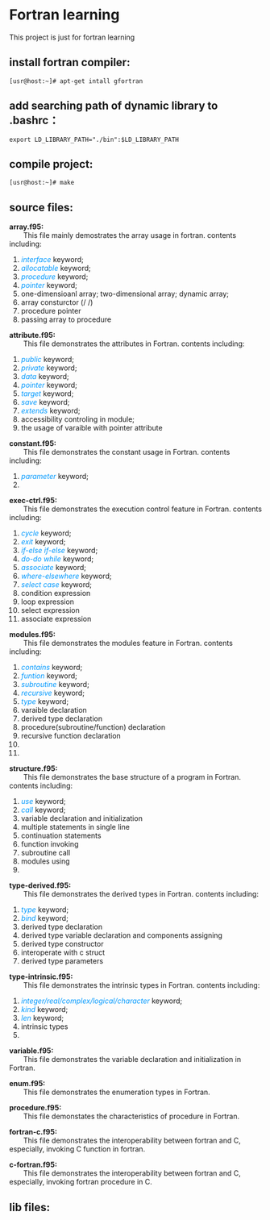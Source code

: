 # Fortran learning
This project is just for fortran learning<br>




## install fortran compiler:
`[usr@host:~]# apt-get intall gfortran`


## add searching path of dynamic library to .bashrc：
`export LD_LIBRARY_PATH="./bin":$LD_LIBRARY_PATH`

## compile project:
`[usr@host:~]# make`


## source files:

**array.f95:**<br>
&ensp;&ensp;&ensp;&ensp;This file mainly demostrates the array usage in fortran. contents including:
1. <font color=#0099ff>*interface*</font> keyword;
2. <font color=#0099ff>*allocatable*</font> keyword;
3. <font color=#0099ff>*procedure*</font> keyword;
4. <font color=#0099ff>*pointer*</font> keyword;
5. one-dimensioanl array; two-dimensional array; dynamic array;
6. array consturctor (/ /)
7. procedure pointer
8. passing array to procedure

**attribute.f95:**<br>
&ensp;&ensp;&ensp;&ensp;This file demonstrates the attributes in Fortran. contents including:
1. <font color=#0099ff>*public*</font> keyword;
2. <font color=#0099ff>*private*</font> keyword;
3. <font color=#0099ff>*data*</font> keyword;
4. <font color=#0099ff>*pointer*</font> keyword;
5. <font color=#0099ff>*target*</font> keyword;
6. <font color=#0099ff>*save*</font> keyword;
7. <font color=#0099ff>*extends*</font> keyword;
8. accessibility controling in module;
9. the usage of varaible with pointer attribute


**constant.f95:**<br>
&ensp;&ensp;&ensp;&ensp;This file demonstrates the constant usage in Fortran. contents including:
1. <font color=#0099ff>*parameter*</font> keyword;
2. 

**exec-ctrl.f95:**<br>
&ensp;&ensp;&ensp;&ensp;This  file demonstrates the execution control feature in Fortran. contents including:
1. <font color=#0099ff>*cycle*</font> keyword;
2. <font color=#0099ff>*exit*</font> keyword;
3. <font color=#0099ff>*if-else if-else*</font> keyword;
4. <font color=#0099ff>*do-do while*</font> keyword;
5. <font color=#0099ff>*associate*</font> keyword;
6. <font color=#0099ff>*where-elsewhere*</font> keyword;
7. <font color=#0099ff>*select case*</font> keyword;
8. condition expression
9. loop expression
10. select expression
11. associate expression

**modules.f95:**<br>
&ensp;&ensp;&ensp;&ensp;This  file demonstrates the modules feature in Fortran. contents including:
1. <font color=#0099ff>*contains*</font> keyword;
2. <font color=#0099ff>*funtion*</font> keyword;
3. <font color=#0099ff>*subroutine*</font> keyword;
4. <font color=#0099ff>*recursive*</font> keyword;
5. <font color=#0099ff>*type*</font> keyword;
6. varaible declaration 
7. derived type declaration
8. procedure(subroutine/function) declaration
9. recursive function declaration
10. 
11. 

**structure.f95:**<br>
&ensp;&ensp;&ensp;&ensp;This  file demonstrates the base structure of a program in Fortran. contents including:
1. <font color=#0099ff>*use*</font> keyword;
2. <font color=#0099ff>*call*</font> keyword;
3. variable declaration and initialization
4. multiple statements in single line
5. continuation statements
6. function invoking 
7. subroutine call
8. modules using
9. 


**type-derived.f95:**<br>
&ensp;&ensp;&ensp;&ensp;This  file demonstrates the derived types in Fortran. contents including:
1. <font color=#0099ff>*type*</font> keyword;
2. <font color=#0099ff>*bind*</font> keyword;
3. derived type declaration
4. derived type variable declaration and components assigning
5. derived type constructor
6. interoperate with c struct
7. derived type parameters


**type-intrinsic.f95:**<br>
&ensp;&ensp;&ensp;&ensp;This  file demonstrates the intrinsic types in Fortran. contents including:
1. <font color=#0099ff>*integer/real/complex/logical/character*</font> keyword;
2. <font color=#0099ff>*kind*</font> keyword;
3. <font color=#0099ff>*len*</font> keyword;
4. intrinsic types
5. 

**variable.f95:**<br>
&ensp;&ensp;&ensp;&ensp;This  file demonstrates the variable declaration and initialization in Fortran.


**enum.f95:**<br>
&ensp;&ensp;&ensp;&ensp;This  file demonstrates the enumeration types in Fortran.



**procedure.f95:**<br>
&ensp;&ensp;&ensp;&ensp;This file demonstates the characteristics of procedure in Fortran.


**fortran-c.f95:**<br>
&ensp;&ensp;&ensp;&ensp;This  file demonstrates the interoperability between fortran and C, especially, invoking C function in fortran.

**c-fortran.f95:**<br>
&ensp;&ensp;&ensp;&ensp;This  file demonstrates the interoperability between fortran and C, especially, invoking fortran procedure in C.


## lib files:

